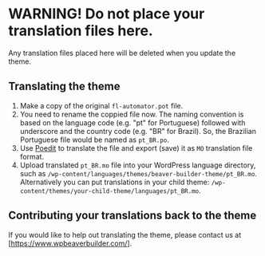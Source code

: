 # WARNING! Do not place your translation files here.

Any translation files placed here will be deleted when you update the theme.

## Translating the theme

1. Make a copy of the original `fl-automator.pot` file.
2. You need to rename the coppied file now. The naming convention is based on the language code (e.g. "pt" for Portuguese) followed with underscore and the country code (e.g. "BR" for Brazil). So, the Brazilian Portuguese file would be named as `pt_BR.po`.
3. Use [Poedit](http://www.poedit.net/) to translate the file and export (save) it as `MO` translation file format.
4. Upload translated `pt_BR.mo` file into your WordPress language directory, such as `/wp-content/languages/themes/beaver-builder-theme/pt_BR.mo`. Alternatively you can put translations in your child theme: `/wp-content/themes/your-child-theme/languages/pt_BR.mo`.

## Contributing your translations back to the theme

If you would like to help out translating the theme, please contact us at [https://www.wpbeaverbuilder.com/].